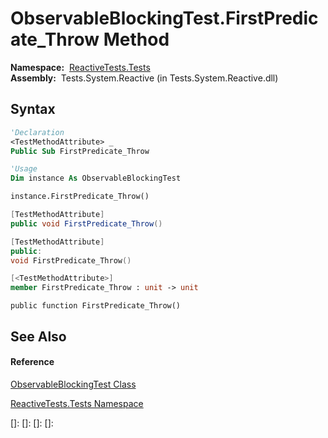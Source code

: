 # ObservableBlockingTest.FirstPredicate\_Throw Method

**Namespace:**  [ReactiveTests.Tests](ReactiveTests.Tests\ReactiveTests.Tests.md)  
**Assembly:**  Tests.System.Reactive (in Tests.System.Reactive.dll)

## Syntax

```vb
'Declaration
<TestMethodAttribute> _
Public Sub FirstPredicate_Throw
```

```vb
'Usage
Dim instance As ObservableBlockingTest

instance.FirstPredicate_Throw()
```

```csharp
[TestMethodAttribute]
public void FirstPredicate_Throw()
```

```c++
[TestMethodAttribute]
public:
void FirstPredicate_Throw()
```

```fsharp
[<TestMethodAttribute>]
member FirstPredicate_Throw : unit -> unit 
```

```jscript
public function FirstPredicate_Throw()
```

## See Also

#### Reference

[ObservableBlockingTest Class](ObservableBlockingTest\ObservableBlockingTest.md)

[ReactiveTests.Tests Namespace](ReactiveTests.Tests\ReactiveTests.Tests.md)

[]: 
[]: 
[]: 
[]: 